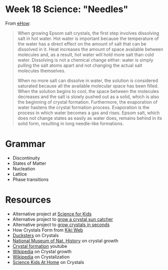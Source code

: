 # Week 18 Science: "Needles"

From [eHow](http://www.ehow.com/how-does_5750721_do-epsom-salt-crystals-form_.html): 
> When growing Epsom salt crystals, the first step involves dissolving salt in hot water. 
> Hot water is important because the temperature of the water has a direct effect on the amount 
> of salt that can be dissolved in it. Heat increases the amount of space available between 
> molecules and, as a result, hot water will hold more salt than cold water. Dissolving is not a 
> chemical change either: water is simply pulling the salt atoms apart and not changing the actual 
> salt molecules themselves.
> 
> When no more salt can dissolve in water, the solution is considered saturated because all the 
> available molecular space has been filled. When the solution begins to cool, the space between 
> the molecules decreases and the salt is slowly pushed out as a solid, which is also the beginning 
> of crystal formation. Furthermore, the evaporation of water hastens the crystal formation process. 
> Evaporation is the process in which water becomes a gas and rises. Epsom salt, which does not change 
> states as easily as water does, remains behind in its solid form, resulting in long needle-like 
> formations.

# Grammar

* Discontinuity
* States of Matter
* Nucleation
* Lattice
* Phase transitions

# Resources

* Alternative project at [Science for Kids](http://babbledabbledo.com/science-for-kids-crystal-garden/)
* Alternative project to [grow a crystal sun catcher](http://babbledabbledo.com/science-kids-crystal-suncatcher-craft/)
* Alternative project to [grow crystals in seconds](http://chemistry.about.com/od/crystalrecipes/ht/quickcrystals.htm)
* How Crystals Form from [Kiki Web](http://www.chemistry.co.nz/crystals_forming.htm)
* [Ducksters](http://www.ducksters.com/science/crystals.php) on Crystals
* [National Museum of Nat. History](http://www.mnh.si.edu/earth/text/2_2_2_2.html) on crystal growth
* [Crystal formation](http://youtu.be/rQB4Hwi4O-M) youtube
* [Wikipedia](http://en.wikipedia.org/wiki/Crystal_growth) on Crystal growth
* [Wikipedia](http://en.wikipedia.org/wiki/Crystallization) on Crystalization
* [Science Kids At Home](http://www.sciencekidsathome.com/science_topics/what_are_crystals.html) on Crystals
